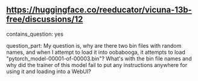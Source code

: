 ## https://huggingface.co/reeducator/vicuna-13b-free/discussions/12

contains_question: yes

question_part: My question is, why are there two bin files with random names, and when I attempt to load it into oobabooga, it attempts to load "pytorch_model-00001-of-00003.bin"? What's with the bin file names and why did the trainer of this model fail to put any instructions anywhere for using it and loading into a WebUI?